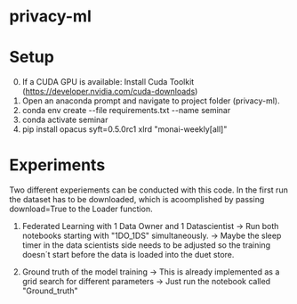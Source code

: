 # privacy-ml

# Setup

0. If a CUDA GPU is available: Install Cuda Toolkit (https://developer.nvidia.com/cuda-downloads)
1. Open an anaconda prompt and navigate to project folder (privacy-ml).
2. conda env create --file requirements.txt --name seminar
3. conda activate seminar
4. pip install opacus syft=0.5.0rc1 xlrd "monai-weekly[all]"

# Experiments

Two different experiements can be conducted with this code. In the first run the dataset has to be downloaded, which is acoomplished by passing download=True to the Loader function.

1. Federated Learning with 1 Data Owner and 1 Datascientist
    -> Run both notebooks starting with "1DO_1DS" simultaneously.
    -> Maybe the sleep timer in the data scientists side needs to be adjusted so the training doesn´t start before the data is loaded into the duet store.

2. Ground truth of the model training
    -> This is already implemented as a grid search for different parameters
    -> Just run the notebook called "Ground_truth"
